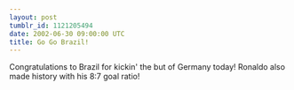 ```yaml
---
layout: post
tumblr_id: 1121205494  
date: 2002-06-30 09:00:00 UTC
title: Go Go Brazil!
---
```


Congratulations to Brazil for kickin' the but of Germany today! Ronaldo also made history with his 8:7 goal ratio!
